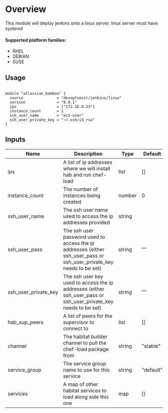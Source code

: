 # Overview
This module will deploy jenkins onto a linux server, linux server must have systemd

#### Supported platform families:
 * RHEL
 * DEBIAN
 * SUSE

## Usage

```hcl

module "atlassian_bamboo" {
  source               = "devoptimist/jenkins/linux"
  version              = "0.0.1"
  ips                  = ["172.16.0.23"]
  instance_count       = 1
  ssh_user_name        = "ec2-user"
  ssh_user_private_key = "~/.ssh/id_rsa"
}
```

## Inputs

| Name | Description | Type | Default | Required |
|------|-------------|------|---------|----------|
|ips|A list of ip addresses where we will install hab and run chef-load|list|[]|no|
|instance_count|The number of instances being created|number|0|no|
|ssh_user_name|The ssh user name used to access the ip addresses provided|string||yes|
|ssh_user_pass|The ssh user password used to access the ip addresses (either ssh_user_pass or ssh_user_private_key needs to be set)|string|""|no|
|ssh_user_private_key|The ssh user key used to access the ip addresses (either ssh_user_pass or ssh_user_private_key needs to be set)|string|""|no|
|hab_sup_peers|A list of peers for the supervisor to connect to|list|[]|no|
|channel|The habitat builder channel to pull the chef-load package from|string|"stable"|no|
|service_group|The service group name to use for this service|string|"default"|no|
|services|A map of other habitat services to load along side this one|map|{}|no|
